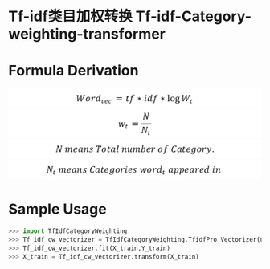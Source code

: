 # Tf-idf类目加权转换 Tf-idf-Category-weighting-transformer

Formula Derivation
=========================
![main-formula](https://github.com/ArnoldGaius/Tf-idf-Category-weighting-transformer/blob/master/formula/main-formula.png)
![wt](https://github.com/ArnoldGaius/Tf-idf-Category-weighting-transformer/blob/master/formula/wt-formula.png)
![N](https://github.com/ArnoldGaius/Tf-idf-Category-weighting-transformer/blob/master/formula/N.png)
![Nt](https://github.com/ArnoldGaius/Tf-idf-Category-weighting-transformer/blob/master/formula/Nt.png)

Sample Usage
===================
```python
>>> import TfIdfCategoryWeighting
>>> Tf_idf_cw_vectorizer = TfIdfCategoryWeighting.TfidfPro_Vectorizer(use_idf=True,use_Wt=True)
>>> Tf_idf_cw_vectorizer.fit(X_train,Y_train)
>>> X_train = Tf_idf_cw_vectorizer.transform(X_train)
```
